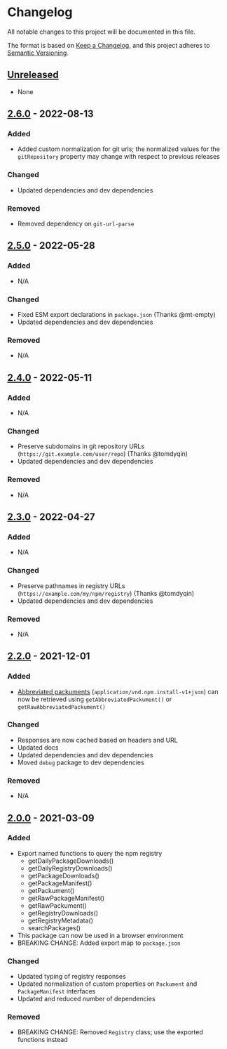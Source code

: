 # Changelog

All notable changes to this project will be documented in this file.

The format is based on [Keep a Changelog](https://keepachangelog.com/en/1.0.0/),
and this project adheres to [Semantic Versioning](https://semver.org/spec/v2.0.0.html).

## [Unreleased]

- None

## [2.6.0] - 2022-08-13

### Added

- Added custom normalization for git urls; the normalized values for the `gitRepository` property may change with respect to previous releases

### Changed

- Updated dependencies and dev dependencies

### Removed

- Removed dependency on `git-url-parse`

## [2.5.0] - 2022-05-28

### Added

- N/A

### Changed

- Fixed ESM export declarations in `package.json` (Thanks @mt-empty)
- Updated dependencies and dev dependencies

### Removed

- N/A

## [2.4.0] - 2022-05-11

### Added

- N/A

### Changed

- Preserve subdomains in git repository URLs (`https://git.example.com/user/repo`) (Thanks @tomdyqin)
- Updated dependencies and dev dependencies

### Removed

- N/A

## [2.3.0] - 2022-04-27

### Added

- N/A

### Changed

- Preserve pathnames in registry URLs (`https://example.com/my/npm/registry`) (Thanks @tomdyqin)
- Updated dependencies and dev dependencies

### Removed

- N/A

## [2.2.0] - 2021-12-01

### Added

- [Abbreviated packuments](https://github.com/npm/registry/blob/master/docs/responses/package-metadata.md#abbreviated-metadata-format) (`application/vnd.npm.install-v1+json`) can now be retrieved using `getAbbreviatedPackument()` or `getRawAbbreviatedPackument()`

### Changed

- Responses are now cached based on headers and URL
- Updated docs
- Updated dependencies and dev dependencies
- Moved `debug` package to dev dependencies

### Removed

- N/A

## [2.0.0] - 2021-03-09

### Added

- Export named functions to query the npm registry
  - getDailyPackageDownloads()
  - getDailyRegistryDownloads()
  - getPackageDownloads()
  - getPackageManifest()
  - getPackument()
  - getRawPackageManifest()
  - getRawPackument()
  - getRegistryDownloads()
  - getRegistryMetadata()
  - searchPackages()
- This package can now be used in a browser environment
- BREAKING CHANGE: Added export map to `package.json`

### Changed

- Updated typing of registry responses
- Updated normalization of custom properties on `Packument` and `PackageManifest` interfaces
- Updated and reduced number of dependencies

### Removed

- BREAKING CHANGE: Removed `Registry` class; use the exported functions instead

[unreleased]: https://github.com/velut/node-query-registry/compare/v2.6.0...HEAD
[2.0.0]: https://github.com/velut/node-query-registry/compare/v1.2.0...v2.0.0
[2.2.0]: https://github.com/velut/node-query-registry/compare/v2.0.0...v2.2.0
[2.3.0]: https://github.com/velut/node-query-registry/compare/v2.2.0...v2.3.0
[2.4.0]: https://github.com/velut/node-query-registry/compare/v2.3.0...v2.4.0
[2.5.0]: https://github.com/velut/node-query-registry/compare/v2.4.0...v2.5.0
[2.6.0]: https://github.com/velut/node-query-registry/compare/v2.5.0...v2.6.0
